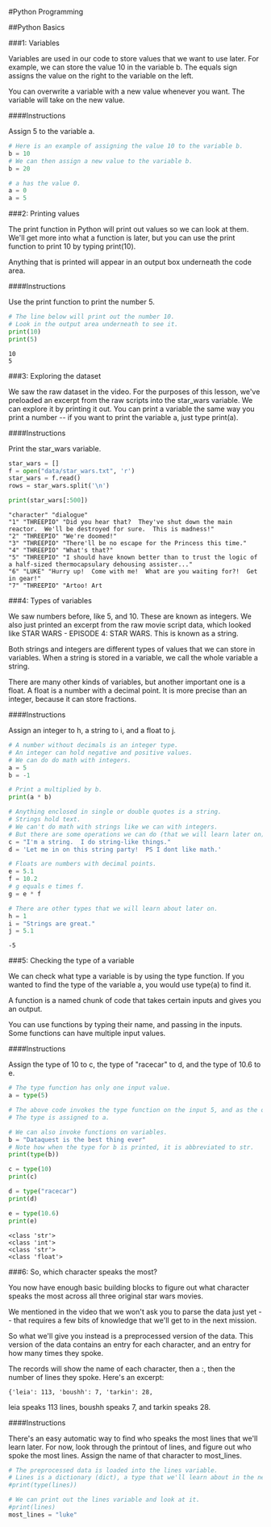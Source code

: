 
#Python Programming

##Python Basics

###1: Variables

Variables are used in our code to store values that we want to use later. For example, we can store the value 10 in the variable b. The equals sign assigns the value on the right to the variable on the left.

You can overwrite a variable with a new value whenever you want. The variable will take on the new value.

####Instructions

Assign 5 to the variable a.


```python
# Here is an example of assigning the value 10 to the variable b.
b = 10
# We can then assign a new value to the variable b.
b = 20

# a has the value 0.
a = 0
a = 5
```

###2: Printing values

The print function in Python will print out values so we can look at them. We'll get more into what a function is later, but you can use the print function to print 10 by typing print(10).

Anything that is printed will appear in an output box underneath the code area.

####Instructions

Use the print function to print the number 5.


```python
# The line below will print out the number 10.
# Look in the output area underneath to see it.
print(10)
print(5)
```

    10
    5
    

###3: Exploring the dataset

We saw the raw dataset in the video. For the purposes of this lesson, we've preloaded an excerpt from the raw scripts into the star_wars variable. We can explore it by printing it out. You can print a variable the same way you print a number -- if you want to print the variable a, just type print(a).

####Instructions

Print the star_wars variable.


```python
star_wars = []
f = open("data/star_wars.txt", 'r')
star_wars = f.read()
rows = star_wars.split('\n')

print(star_wars[:500])
```

    "character" "dialogue"
    "1" "THREEPIO" "Did you hear that?  They've shut down the main reactor.  We'll be destroyed for sure.  This is madness!"
    "2" "THREEPIO" "We're doomed!"
    "3" "THREEPIO" "There'll be no escape for the Princess this time."
    "4" "THREEPIO" "What's that?"
    "5" "THREEPIO" "I should have known better than to trust the logic of a half-sized thermocapsulary dehousing assister..."
    "6" "LUKE" "Hurry up!  Come with me!  What are you waiting for?!  Get in gear!"
    "7" "THREEPIO" "Artoo! Art
    

###4: Types of variables

We saw numbers before, like 5, and 10. These are known as integers. We also just printed an excerpt from the raw movie script data, which looked like STAR WARS - EPISODE 4: STAR WARS. This is known as a string.

Both strings and integers are different types of values that we can store in variables. When a string is stored in a variable, we call the whole variable a string.

There are many other kinds of variables, but another important one is a float. A float is a number with a decimal point. It is more precise than an integer, because it can store fractions.

####Instructions

Assign an integer to h, a string to i, and a float to j.


```python
# A number without decimals is an integer type.
# An integer can hold negative and positive values.
# We can do do math with integers.
a = 5
b = -1

# Print a multiplied by b.
print(a * b)

# Anything enclosed in single or double quotes is a string.
# Strings hold text.
# We can't do math with strings like we can with integers.
# But there are some operations we can do (that we will learn later on).
c = "I'm a string.  I do string-like things."
d = 'Let me in on this string party!  PS I dont like math.'

# Floats are numbers with decimal points.
e = 5.1
f = 10.2
# g equals e times f.
g = e * f

# There are other types that we will learn about later on.
h = 1
i = "Strings are great."
j = 5.1
```

    -5
    

###5: Checking the type of a variable

We can check what type a variable is by using the type function. If you wanted to find the type of the variable a, you would use type(a) to find it.

A function is a named chunk of code that takes certain inputs and gives you an output.

You can use functions by typing their name, and passing in the inputs. Some functions can have multiple input values.

####Instructions

Assign the type of 10 to c, the type of "racecar" to d, and the type of 10.6 to e.


```python
# The type function has only one input value.
a = type(5)

# The above code invokes the type function on the input 5, and as the output, we get the type of 5.
# The type is assigned to a.

# We can also invoke functions on variables.
b = "Dataquest is the best thing ever"
# Note how when the type for b is printed, it is abbreviated to str.
print(type(b))

c = type(10)
print(c)

d = type("racecar")
print(d)

e = type(10.6)
print(e)
```

    <class 'str'>
    <class 'int'>
    <class 'str'>
    <class 'float'>
    

###6: So, which character speaks the most?

You now have enough basic building blocks to figure out what character speaks the most across all three original star wars movies.

We mentioned in the video that we won't ask you to parse the data just yet -- that requires a few bits of knowledge that we'll get to in the next mission.

So what we'll give you instead is a preprocessed version of the data. This version of the data contains an entry for each character, and an entry for how many times they spoke.

The records will show the name of each character, then a :, then the number of lines they spoke. Here's an excerpt:

    {'leia': 113, 'boushh': 7, 'tarkin': 28,

leia speaks 113 lines, boushh speaks 7, and tarkin speaks 28.

####Instructions

There's an easy automatic way to find who speaks the most lines that we'll learn later. For now, look through the printout of lines, and figure out who spoke the most lines. Assign the name of that character to most_lines.


```python
# The preprocessed data is loaded into the lines variable.
# Lines is a dictionary (dict), a type that we'll learn about in the next mission.
#print(type(lines))

# We can print out the lines variable and look at it.
#print(lines)
most_lines = "luke"
```
